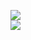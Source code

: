 [![](https://img.shields.io/badge/Made%20With-Github%20Spray-lightgrey.svg?style=for-the-badge&logo=github)](https://github.com/Annihil/github-spray#22094)  
[![](https://i.imgur.com/2DrTn0Z.gif)](https://github.com/Annihil/github-spray)